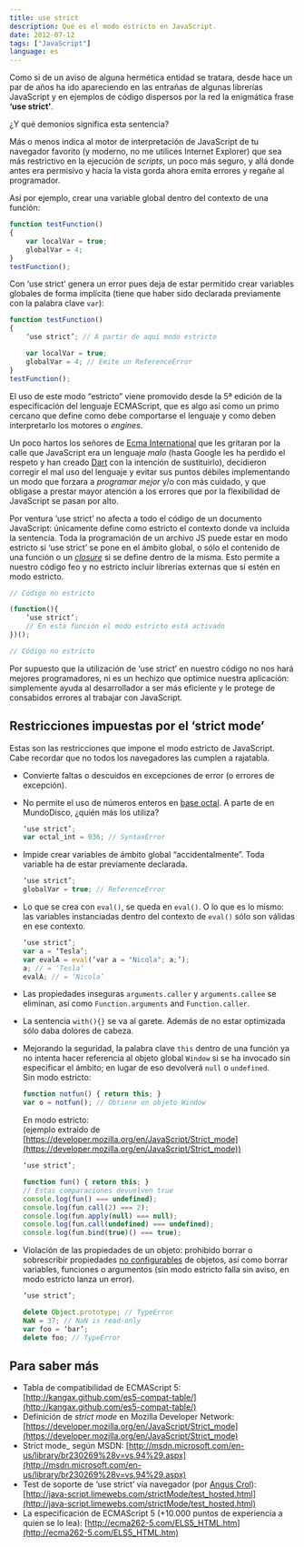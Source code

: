 ```yaml
---
title: use strict
description: Qué es el modo estricto en JavaScript.
date: 2012-07-12
tags: ["JavaScript"]
language: es
---
```


Como si de un aviso de alguna hermética entidad se tratara, desde hace un par de años ha ido apareciendo en las entrañas de algunas librerías JavaScript y en ejemplos de código dispersos por la red la enigmática frase **‘use strict’**.

¿Y qué demonios significa esta sentencia?

Más o menos indica al motor de interpretación de JavaScript de tu navegador favorito (y moderno, no me utilices Internet Explorer) que sea más restrictivo en la ejecución de _scripts_, un poco más seguro, y allá donde antes era permisivo y hacía la vista gorda ahora emita errores y regañe al programador.

Así por ejemplo, crear una variable global dentro del contexto de una función:

```js
function testFunction()  
{  
    var localVar = true;  
    globalVar = 4;  
}  
testFunction();  
```

Con ‘use strict’ genera un error pues deja de estar permitido crear variables globales de forma implícita (tiene que haber sido declarada previamente con la palabra clave `var`):

```js
function testFunction()  
{  
    ‘use strict’; // A partir de aquí modo estricto

    var localVar = true;  
    globalVar = 4; // Emite un ReferenceError  
}  
testFunction();  
```

El uso de este modo “estricto” viene promovido desde la 5ª edición de la especificación del lenguaje ECMAScript, que es algo así como un primo cercano que define como debe comportarse el lenguaje y como deben interpretarlo los motores o _engines_.

Un poco hartos los señores de [Ecma International](http://es.wikipedia.org/wiki/ECMA) que les gritaran por la calle que JavaScript era un lenguaje _malo_ (hasta Google les ha perdido el respeto y han creado [Dart](http://www.dartlang.org/) con la intención de sustituirlo), decidieron corregir el mal uso del lenguaje y evitar sus puntos débiles implementando un modo que forzara a _programar mejor_ y/o con más cuidado, y que obligase a prestar mayor atención a los errores que por la flexibilidad de JavaScript se pasan por alto.

Por ventura ‘use strict’ no afecta a todo el código de un documento JavaScript: únicamente define como estricto el contexto donde va incluida la sentencia. Toda la programación de un archivo JS puede estar en modo estricto si ‘use strict’ se pone en el ámbito global, o sólo el contenido de una función o un _[closure](https://developer.mozilla.org/en/JavaScript/Guide/Closures)_ si se define dentro de la misma. Esto permite a nuestro código feo y no estricto incluir librerías externas que sí estén en modo estricto.

```js
// Código no estricto

(function(){  
    ‘use strict’;  
    // En esta función el modo estricto está activado  
})();

// Código no estricto  
```

Por supuesto que la utilización de ‘use strict’ en nuestro código no nos hará mejores programadores, ni es un hechizo que optimice nuestra aplicación: simplemente ayuda al desarrollador a ser más eficiente y le protege de consabidos errores al trabajar con JavaScript.

## Restricciones impuestas por el ‘strict mode’

Estas son las restricciones que impone el modo estricto de JavaScript. Cabe recordar que no todos los navegadores las cumplen a rajatabla.

+ Convierte faltas o descuidos en excepciones de error (o errores de excepción).
+ No permite el uso de números enteros en [base octal](http://www.javascripter.net/faq/octalsan.htm). A parte de en MundoDisco, ¿quién más los utiliza?  
    ```js
    ‘use strict’;  
    var octal_int = 036; // SyntaxError  
    ```
+ Impide crear variables de ámbito global “accidentalmente”. Toda variable ha de estar previamente declarada.  
    ```js
    ‘use strict’;  
    globalVar = true; // ReferenceError  
    ```
+ Lo que se crea con `eval()`, se queda en `eval()`. O lo que es lo mismo: las variables instanciadas dentro del contexto de `eval()` sólo son válidas en ese contexto.  
    ```js
    ‘use strict’;  
    var a = ‘Tesla’;  
    var evalA = eval(‘var a = "Nicola"; a;’);  
    a; // = ‘Tesla’  
    evalA; // = ‘Nicola’  
    ```
+ Las propiedades inseguras `arguments.caller` y `arguments.callee` se eliminan, así como `Function.arguments` and `Function.caller`.
+ La sentencia `with(){}` se va al garete. Además de no estar optimizada sólo daba dolores de cabeza.
+ Mejorando la seguridad, la palabra clave `this` dentro de una función ya no intenta hacer referencia al objeto global `Window` si se ha invocado sin especificar el ámbito; en lugar de eso devolverá `null` o `undefined`.  
    Sin modo estricto:
    ```js
    function notfun() { return this; }  
    var o = notfun(); // Obtiene un objeto Window  
    ```
    
    En modo estricto:  
    (ejemplo extraído de [https://developer.mozilla.org/en/JavaScript/Strict_mode](https://developer.mozilla.org/en/JavaScript/Strict_mode))
    
    ```js
    ‘use strict’;
    
    function fun() { return this; }  
    // Estas comparaciones devuelven true  
    console.log(fun() === undefined);  
    console.log(fun.call(2) === 2);  
    console.log(fun.apply(null) === null);  
    console.log(fun.call(undefined) === undefined);  
    console.log(fun.bind(true)() === true);  
    ```
    
+ Violación de las propiedades de un objeto: prohibido borrar o sobrescribir propiedades [no configurables](https://developer.mozilla.org/en/JavaScript/Reference/Global_Objects/Object/defineProperty#Configurable_attribute) de objetos, así como borrar variables, funciones o argumentos (sin modo estricto falla sin aviso, en modo estricto lanza un error).  
    ```js
    ‘use strict’;
    
    delete Object.prototype; // TypeError  
    NaN = 37; // NaN is read-only  
    var foo = ‘bar’;  
    delete foo; // TypeError  
    ```
    

## Para saber más

+ Tabla de compatibilidad de ECMAScript 5: [http://kangax.github.com/es5-compat-table/](http://kangax.github.com/es5-compat-table/)
+ Definición de _strict mode_ en Mozilla Developer Network: [https://developer.mozilla.org/en/JavaScript/Strict_mode](https://developer.mozilla.org/en/JavaScript/Strict_mode)
+ Strict mode_ según MSDN: [http://msdn.microsoft.com/en-us/library/br230269%28v=vs.94%29.aspx](http://msdn.microsoft.com/en-us/library/br230269%28v=vs.94%29.aspx)
+ Test de soporte de ‘use strict’ vía navegador (por [Angus Crol](http://www.twitter.com/angusTweets)): [http://java-script.limewebs.com/strictMode/test_hosted.html](http://java-script.limewebs.com/strictMode/test_hosted.html)
+ La especificación de ECMAScript 5 (+10.000 puntos de experiencia a quien se lo lea): [http://ecma262-5.com/ELS5_HTML.htm](http://ecma262-5.com/ELS5_HTML.htm)
